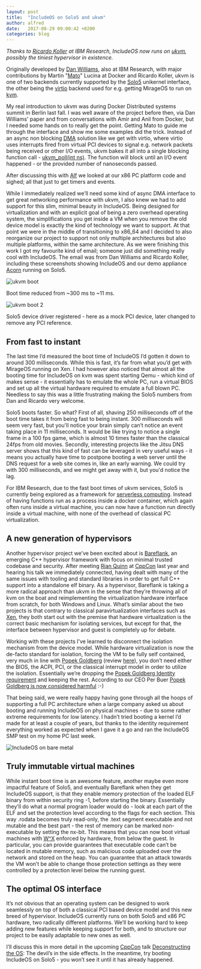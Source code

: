 ```yaml
---
layout: post
title:  "IncludeOS on Solo5 and ukvm"
author: alfred
date:   2017-08-29 09:00:42 +0200
categories: blog
---
```



_Thanks to [Ricardo Koller] at IBM Research, IncludeOS now runs on [ukvm], possibly the tiniest hypervisor in existence._

Originally developed by [Dan Williams], also at IBM Research, with major contributions by Martin "[Mato]" Lucina at Docker and Ricardo Koller, ukvm is one of two backends currently supported by the [Solo5] unikernel interface, the other being the [virtio] backend used for e.g. getting MirageOS to run on [kvm].

My real introduction to ukvm was during Docker Distributed systems summit in Berlin last fall. I was well aware of the project before then, via Dan Williams' paper and from conversations with Amir and Anil from Docker, but I needed some hands on to really get the point. Getting Mato to guide me through the interface and show me some examples did the trick. Instead of an async non blocking [DMA] solution like we get with virtio, where virtio uses interrupts fired from virtual PCI devices to signal e.g. network packets being received or other I/O events, ukvm bakes it all into a single blocking function call - [ukvm_poll(int ns)]. The function will block until an I/O event happened - or the provided number of nanoseconds passed.

After discussing this with [Alf] we looked at our x86 PC platform code and sighed; all that just to get timers and events.

While I immediately realized we’ll need some kind of async DMA interface to get great networking performance with ukvm, I also knew we had to add support for this slim, minimal beauty in IncludeOS. Being designed for virtualization and with an explicit goal of being a zero overhead operating system, the simplifications you get inside a VM when you remove the old device model is exactly the kind of technology we want to support. At that point we were in the middle of transitioning to x86_64 and I decided to also reorganize our project to support not only multiple architectures but also multiple platforms, within the same architecture. As we were finishing this work I got my favourite kind of email; someone just did something really cool with IncludeOS. The email was from Dan Williams and Ricardo Koller, including these screenshots showing IncludeOS and our demo appliance [Acorn] running on Solo5.

![ukvm boot]({{site-url}}/media/ukvm-screenshot-1.png)

Boot time reduced from ~300 ms to ~11 ms.

![ukvm boot 2]({{site-url}}/media/ukvm-screenshot-2.png)

Solo5 device driver registered - here as a mock PCI device, later changed to remove any PCI reference.

## From fast to instant

The last time I’d measured the boot time of IncludeOS I’d gotten it down to around 300 milliseconds. While this is fast, it’s far from what you’d get with MirageOS running on Xen. I had however also noticed that almost all the booting time for IncludeOS on kvm was spent starting Qemu - which kind of makes sense - it essentially has to emulate the whole PC, run a virtual BIOS and set up all the virtual hardware required to emulate a full blown PC. Needless to say this was a little frustrating making the Solo5 numbers from Dan and Ricardo very welcome.

Solo5 boots faster. So what? First of all, shaving 250 milliseconds off of the boot time takes it from being fast to being instant. 300 milliseconds will seem very fast, but you'll notice your brain simply can’t notice an event taking place in 11 milliseconds. It would be like trying to notice a single frame in a 100 fps game, which is almost 10 times faster than the classical 24fps from old movies. Secondly, interesting projects like the Jitsu DNS server shows that this kind of fast can be leveraged in very useful ways - it means you actually have time to postpone booting a web server until the DNS request for a web site comes in, like an early warning. We could try with 300 milliseconds, and we might get away with it, but you'd notice the lag.

For IBM Research, due to the fast boot times of ukvm services, Solo5 is currently being explored as a framework for [serverless computing]. Instead of having functions run as a process inside a docker container, which again often runs inside a virtual machine, you can now have a function run directly inside a virtual machine, with none of the overhead of classical PC virtualization.

## A new generation of hypervisors

Another hypervisor project we’ve been excited about is [Bareflank], an emerging C++ hypervisor framework with focus on minimal trusted codebase and security. After meeting [Rian Quinn] at [CppCon] last year and hearing his talk we immediately connected, having dealt with many of the same issues with tooling and standard libraries in order to get full C++ support into a standalone elf binary. As a hypervisor, Bareflank is taking a more radical approach than ukvm in the sense that they’re throwing all of kvm on the boat and reimplementing the virtualization hardware interface from scratch, for both Windows and Linux. What’s similar about the two projects is that contrary to classical paravirtualization interfaces such as [Xen], they both start out with the premise that hardware virtualization is the correct basic mechanism for isolating services, but except for that, the interface between hypervisor and guest is completely up for debate.

Working with these projects I’ve learned to disconnect the isolation mechanism from the device model. While hardware virtualization is now the de-facto standard for isolation, forcing the VM to be fully self contained, very much in line with [Popek Goldberg] (review [here](https://blog.acolyer.org/2016/02/19/formal-requirements-for-virtualizable-third-generation-architectures/)), you don’t need either the BIOS, the ACPI, PCI, or the classical interrupt model in order to utilize the isolation. Essentially we’re dropping the [Popek Goldberg Identity requirement] and keeping the rest. According to our CEO Per Buer [Popek Goldberg is now considered harmful] :-)

That being said, we were really happy having gone through all the hoops of supporting a full PC architecture when a large company asked us about booting and running IncludeOS on physical machines - due to some rather extreme requirements for low latency. I hadn’t tried booting a kernel I’d made for at least a couple of years, but thanks to the identity requirement everything worked as expected when I gave it a go and ran the IncludeOS SMP test on my home PC last week.

![IncludeOS on bare metal]({{site-url}}/media/baremetal.jpg)


## Truly immutable virtual machines

While instant boot time is an awesome feature, another maybe even more impactful feature of Solo5,  and eventually Bareflank when they get IncludeOS support, is that they enable memory protection of the loaded ELF binary from within security ring -1, before starting the binary. Essentially they’ll do what a normal program loader would do - look at each part of the ELF and set the protection level according to the flags for each section. This way .rodata becomes truly read-only, the .text segment executable and not mutable and the best part - the rest of memory can be marked non-executable by setting the nx-bit. This means that you can now boot virtual machines with [W^X] enforced by hardware, from below the guest. In particular, you can provide guarantees that executable code can’t be located in mutable memory, such as malicious code uploaded over the network and stored on the heap. You can guarantee that an attack towards the VM won’t be able to change those protection settings as they were controlled by a protection level below the running guest.

## The optimal OS interface

It’s not obvious that an operating system can be designed to work seamlessly on top of both a classical PCI based device model and this new breed of hypervisor. IncludeOS currently runs on both Solo5 and x86 PC hardware, two radically different platforms. We’ll be working hard to keep adding new features while keeping support for both, and to structure our project to be easily adaptable to new ones as well.

I’ll discuss this in more detail in the upcoming [CppCon] talk [Deconstructing the OS]: The devil’s in the side effects. In the meantime, try booting IncludeOS on Solo5 - you won’t see it until it has already happened.

[ukvm]: https://www.usenix.org/system/files/conference/hotcloud16/hotcloud16_williams.pdf
[solo5]: https://github.com/Solo5/solo5
[DMA]: https://en.wikipedia.org/wiki/Direct_memory_access
[Popek Goldberg Identity requirement]: https://en.wikipedia.org/wiki/Popek_and_Goldberg_virtualization_requirements
[kvm]: https://en.wikipedia.org/wiki/Kernel-based_Virtual_Machine
[virtio]: https://wiki.libvirt.org/page/Virtio
[Dan Williams]: http://researcher.ibm.com/researcher/view.php?person=us-djwillia
[Ricardo Koller]: http://researcher.ibm.com/researcher/view.php?person=us-kollerr
[Mato]: https://github.com/mato
[Alf]: https://github.com/fwsGonzo
[Rian Quinn]: https://github.com/rianquinn
[MirageOS]: https://mirage.io/
[Bareflank]: https://github.com/Bareflank/hypervisor
[Popek Goldberg is now considered harmful]: http://blog.includeos.org/2017/06/23/popek-goldberg-machines-considered-harmful
[Deconstructing the OS]: https://cppcon2017.sched.com/event/BgtN/deconstructing-the-os-the-devils-in-the-side-effects
[CppCon]: https://cppcon.org/
[Xen]: https://www.xenproject.org/
[Popek Goldberg]: http://dl.acm.org/citation.cfm?id=361073
[W^X]: https://en.wikipedia.org/wiki/W%5EX
[acorn]: https://github.com/includeos/acorn
[ukvm_poll(int ns)]: https://github.com/Solo5/solo5/blob/master/kernel/ukvm/poll.c#L23
[serverless computing]: https://en.wikipedia.org/wiki/Serverless_computing





